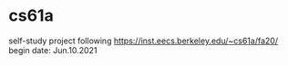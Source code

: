 # cs61a
self-study project following https://inst.eecs.berkeley.edu/~cs61a/fa20/
begin date: Jun.10.2021
